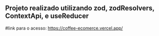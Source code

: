 ## Projeto realizado utilizando zod, zodResolvers, ContextApi, e useReducer
#link para o acesso: https://coffee-ecomerce.vercel.app/
